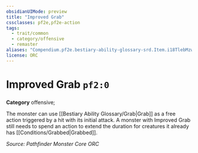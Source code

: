 ```yaml
---
obsidianUIMode: preview
title: "Improved Grab"
cssclasses: pf2e,pf2e-action
tags:
  - trait/common
  - category/offensive
  - remaster
aliases: "Compendium.pf2e.bestiary-ability-glossary-srd.Item.i18TlebMzwONyPhI"
license: ORC
---
```

# Improved Grab `pf2:0`

### 

**Category** offensive; 




The monster can use [[Bestiary Ability Glossary/Grab|Grab]] as a free action triggered by a hit with its initial attack. A monster with Improved Grab still needs to spend an action to extend the duration for creatures it already has [[Conditions/Grabbed|Grabbed]].

*Source: Pathfinder Monster Core*
*ORC*
